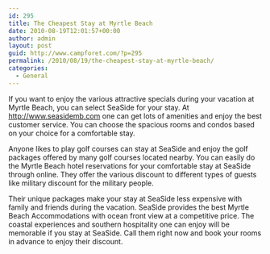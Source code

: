 ```yaml
---
id: 295
title: The Cheapest Stay at Myrtle Beach
date: 2010-08-19T12:01:57+00:00
author: admin
layout: post
guid: http://www.campforet.com/?p=295
permalink: /2010/08/19/the-cheapest-stay-at-myrtle-beach/
categories:
  - General
---
```

If you want to enjoy the various attractive specials during your vacation at Myrtle Beach, you can select SeaSide for your stay. At http://www.seasidemb.com one can get lots of amenities and enjoy the best customer service. You can choose the spacious rooms and condos based on your choice for a comfortable stay.

Anyone likes to play golf courses can stay at SeaSide and enjoy the golf packages offered by many golf courses located nearby. You can easily do the Myrtle Beach hotel reservations for your comfortable stay at SeaSide through online. They offer the various discount to different types of guests like military discount for the military people.

Their unique packages make your stay at SeaSide less expensive with family and friends during the vacation. SeaSide provides the best Myrtle Beach Accommodations with ocean front view at a competitive price. The coastal experiences and southern hospitality one can enjoy will be memorable if you stay at SeaSide. Call them right now and book your rooms in advance to enjoy their discount.